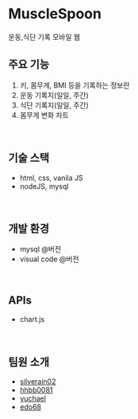 # MuscleSpoon
운동,식단 기록 모바일 웹
<br />

## 주요 기능
1. 키, 몸무게, BMI 등을 기록하는 정보란
2. 운동 기록지(일일, 주간)
3. 식단 기록지(일일, 주간)
4. 몸무게 변화 차트
<br />

## 기술 스택
* html, css, vanila JS
* nodeJS, mysql
<br />

## 개발 환경
* mysql @버전
* visual code @버전
<br />

## APIs
* chart.js
<br />

## 팀원 소개
* <a href='https://github.com/silverain02'>silverain02</a>
* <a href='https://github.com/hhbb0081'>hhbb0081</a>
* <a href='https://github.com/yuchael'>yuchael</a>
* <a href='https://github.com/edo68'>edo68</a>
